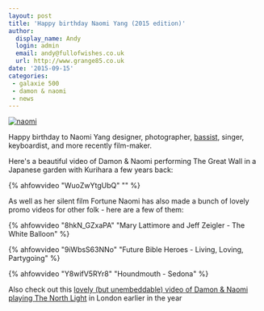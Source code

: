 ```yaml
---
layout: post
title: 'Happy birthday Naomi Yang (2015 edition)'
author:
  display_name: Andy
  login: admin
  email: andy@fullofwishes.co.uk
  url: http://www.grange85.co.uk
date: '2015-09-15'
categories:
 - galaxie 500
 - damon & naomi
 - news
---
```

<a data-flickr-embed="true"  href="https://www.flickr.com/photos/21019476@N00/132758253/" title="naomi"><img src="https://media.fullofwishes.co.uk/flickr-downloads/132758253_3d7393a8e9_b.jpg" alt="naomi"></a>

Happy birthday to Naomi Yang designer, photographer, <a href="/2012/05/23/naomi-yang-and-her-gibson-eb-2/">bassist</a>, singer, keyboardist, and more recently film-maker.

Here's a beautiful video of Damon & Naomi performing The Great Wall in a Japanese garden with Kurihara a few years back:

{% ahfowvideo "WuoZwYtgUbQ" "" %}


As well as her silent film Fortune Naomi has also made a bunch of lovely promo videos for other folk - here are a few of them:

{% ahfowvideo "8hkN_GZxaPA" "Mary Lattimore and Jeff Zeigler - The White Balloon" %}


{% ahfowvideo "9iWbsS63NNo" "Future Bible Heroes - Living, Loving, Partygoing" %}


{% ahfowvideo "Y8wifV5RYr8" "Houndmouth - Sedona" %}



Also check out this <a href="/2015/05/09/video-damon-naomi-playing-the-north-light-in-london/">lovely (but unembeddable) video of Damon & Naomi playing The North Light</a> in London earlier in the year
